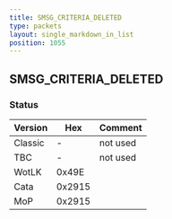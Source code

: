 ```yaml
---
title: SMSG_CRITERIA_DELETED
type: packets
layout: single_markdown_in_list
position: 1055
---
```


## SMSG_CRITERIA_DELETED

### Status

Version    | Hex        | Comment
---------- | ---------- | ---------- 
Classic    | -          | not used
TBC        | -          | not used
WotLK      | 0x49E      | 
Cata       | 0x2915     | 
MoP        | 0x2915     | 